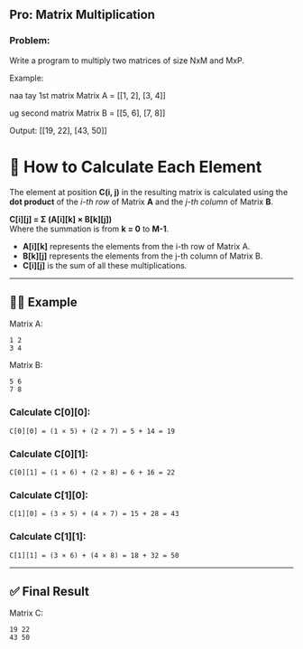 ## Pro: Matrix Multiplication

### Problem:

Write a program to multiply two matrices of size NxM and MxP.

Example:

naa tay 1st matrix
Matrix A = [[1, 2],
            [3, 4]]

ug second matrix
Matrix B = [[5, 6],
            [7, 8]]

Output: [[19, 22],
         [43, 50]]

# 📗 How to Calculate Each Element

The element at position **C(i, j)** in the resulting matrix is calculated using the **dot product** of the _i-th row_ of Matrix **A** and the _j-th column_ of Matrix **B**.

**C[i][j] = Σ (A[i][k] × B[k][j])**  
Where the summation is from **k = 0** to **M-1**.

- **A[i][k]** represents the elements from the i-th row of Matrix A.
- **B[k][j]** represents the elements from the j-th column of Matrix B.
- **C[i][j]** is the sum of all these multiplications.

---

## 🧑‍🏫 **Example**

Matrix A:

```
1 2
3 4
```

Matrix B:

```
5 6
7 8
```

### Calculate **C[0][0]**:

```
C[0][0] = (1 × 5) + (2 × 7) = 5 + 14 = 19
```

### Calculate **C[0][1]**:

```
C[0][1] = (1 × 6) + (2 × 8) = 6 + 16 = 22
```

### Calculate **C[1][0]**:

```
C[1][0] = (3 × 5) + (4 × 7) = 15 + 28 = 43
```

### Calculate **C[1][1]**:

```
C[1][1] = (3 × 6) + (4 × 8) = 18 + 32 = 50
```

---

## ✅ **Final Result**

Matrix C:

```
19 22
43 50
```